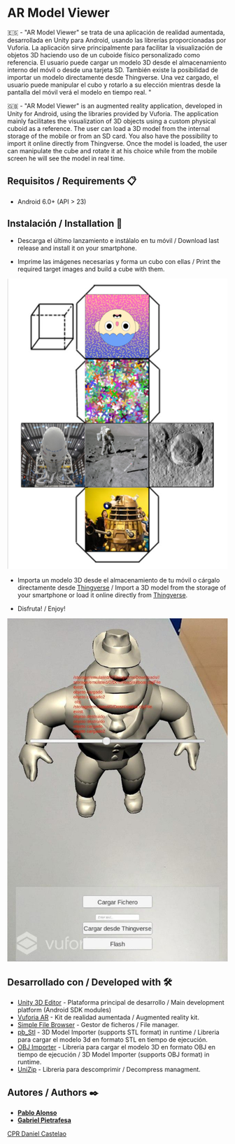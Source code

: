 # AR Model Viewer #

:es: - "AR Model Viewer" se trata de una aplicación de realidad aumentada, desarrollada en Unity para Android, usando las librerías proporcionadas por Vuforia. La aplicación sirve principalmente para facilitar la visualización de objetos 3D haciendo uso de un cuboide físico personalizado como referencia. El usuario puede cargar un modelo 3D desde el almacenamiento interno del móvil o desde una tarjeta SD. También existe la posibilidad de importar un modelo directamente desde Thingverse. Una vez cargado, el usuario puede manipular el cubo y rotarlo a su elección mientras desde la pantalla del móvil verá el modelo en tiempo real. 
"

:uk: - "AR Model Viewer" is an augmented reality application, developed in Unity for Android, using the libraries provided by Vuforia. The application mainly facilitates the visualization of 3D objects using a custom physical cuboid as a reference. The user can load a 3D model from the internal storage of the mobile or from an SD card. You also have the possibility to import it online directly from Thingverse. Once the model is loaded, the user can manipulate the cube and rotate it at his choice while from the mobile screen he will see the model in real time.

## Requisitos / Requirements 📋
* Android 6.0+ (API > 23)

## Instalación / Installation 🚀
* Descarga el último lanzamiento e instálalo en tu móvil / Download last release and install it on your smartphone.

* Imprime las imágenes necesarias y forma un cubo con ellas / Print the required target images and build a cube with them.

![alt text](https://raw.githubusercontent.com/gpietrafesavieitez/AR-Model-Viewer/master/images/scheme.jpg)

* Importa un modelo 3D desde el almacenamiento de tu móvil o cárgalo directamente desde [Thingverse](https://www.thingiverse.com) / Import a 3D model from the storage of your smartphone or load it online directly from [Thingverse](https://www.thingiverse.com).

* Disfruta! / Enjoy!

![alt text](https://raw.githubusercontent.com/gpietrafesavieitez/AR-Model-Viewer/master/images/screenshot.jpg)

## Desarrollado con / Developed with 🛠️
* [Unity 3D Editor](https://unity.com) - Plataforma principal de desarrollo / Main development platform (Android SDK modules)
* [Vuforia AR](https://developer.vuforia.com) - Kit de realidad aumentada / Augmented reality kit.
* [Simple File Browser](https://assetstore.unity.com/packages/tools/input-management/simple-file-browser-98451) - Gestor de ficheros / File manager.
* [pb_Stl]( https://github.com/karl-/pb_Stl) - 3D Model Importer (supports STL format) in runtime / Libreria para cargar el modelo 3d en formato STL en tiempo de ejecución.
* [OBJ Importer](https://assetstore.unity.com/packages/tools/modeling/runtime-obj-importer-49547) - Libreria para cargar el modelo 3D en formato OBJ en tiempo de ejecución / 3D Model Importer (supports OBJ format) in runtime.
* [UniZip](https://github.com/tsubaki/UnityZip) - Libreria para descomprimir / Decompress managment.

## Autores / Authors ✒️
* [**Pablo Alonso**](https://github.com/palonsovazquez)
* [**Gabriel Pietrafesa**](https://github.com/gpietrafesavieitez)

[CPR Daniel Castelao](https://www.danielcastelao.org)
